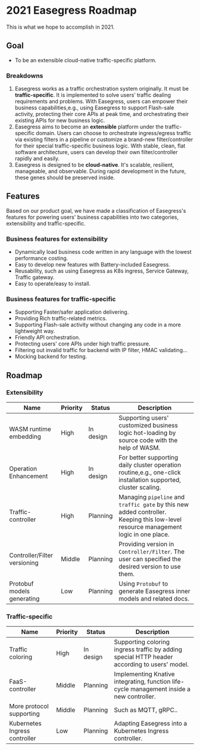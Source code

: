 # 2021 Easegress Roadmap
This is what we hope to accomplish in 2021.

## Goal
* To be an extensible cloud-native traffic-specific platform.

### Breakdowns
1. Easegress works as a traffic orchestration system originally. It must be **traffic-specific**. It is implemented to solve users’ traffic dealing requirements and problems. With Easegress, users can empower their business capabilities,e.g., using Easegress to support Flash-sale activity, protecting their core APIs at peak time, and orchestrating their existing APIs for new business logic.
2. Easegress aims to become an **extensible** platform under the traffic-specific domain. Users can choose to orchestrate ingress/egress traffic via existing filters in a pipeline or customize a brand-new filter/controller for their special traffic-specific business logic. With stable, clean, flat software architecture, users can develop their own filter/controller rapidly and easily. 
3. Easegress is designed to be **cloud-native**. It's scalable, resilient, manageable, and observable. During rapid development in the future, these genes should be preserved inside.

## Features
Based on our product goal, we have made a classification of Easegress's features for powering users' business capabilities into two categories, extensibility and traffic-specific.
### Business features for extensibility
* Dynamically load business code written in any language with the lowest performance costing.
* Easy to develop new features with Battery-included Easegress.
* Reusability, such as using Easegress as K8s ingress, Service Gateway, Traffic gateway.
* Easy to operate/easy to install.

### Business features for traffic-specific
* Supporting Faster/safer application delivering.
* Providing Rich traffic-related metrics.
* Supporting Flash-sale activity without changing any code in a more lightweight way.
* Friendly API orchestration.
* Protecting users' core APIs under high traffic pressure.
* Filtering out invalid traffic for backend with IP filter, HMAC validating...
* Mocking backend for testing.


## Roadmap 
### Extensibility

| Name                         | Priority | Status    | Description                                                                                                                         |
| ---------------------------- | -------- | --------- | ----------------------------------------------------------------------------------------------------------------------------------- |
| WASM runtime embedding       | High     | In design | Supporting users' customized business logic hot-loading by source code with the help of  WASM.                                      |
| Operation Enhancement        | High     | In design | For better supporting daily cluster operation routine,e.g., one-click installation supported, cluster scaling.                      |
| Traffic-controller           | High     | Planning  | Managing `pipeline` and `traffic gate` by this new added controller. Keeping this low-level resource management logic in one place. |
| Controller/Filter versioning | Middle   | Planning  | Providing version in `Controller/Filter`. The user can specified the desired version to use them.                                   |
| Protobuf models generating   | Low      | Planning  | Using `Protobuf` to generate Easegress inner models and related docs.                                                               |



###  Traffic-specific

| Name                          | Priority | Status    | Description                                                                                  |
| ----------------------------- | -------- | --------- | -------------------------------------------------------------------------------------------- |
| Traffic coloring              | High     | In design | Supporting coloring ingress traffic by adding special HTTP header according to users' model. |
| FaaS-controller               | Middle   | Planning  | Implementing Knative integrating, function life-cycle management inside a new controller.    |
| More protocol supporting      | Middle   | Planning  | Such as MQTT, gRPC..                                                                         |
| Kubernetes Ingress controller | Low      | Planning  | Adapting Easegress into a Kubernetes Ingress controller.                                     |
